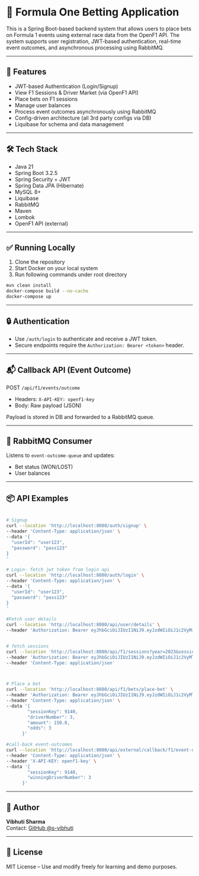 # 🏁 Formula One Betting Application

This is a Spring Boot-based backend system that allows users to place bets on Formula 1 events using external race data from the OpenF1 API. The system supports user registration, JWT-based authentication, real-time event outcomes, and asynchronous processing using RabbitMQ.

---

## 🚀 Features

- JWT-based Authentication (Login/Signup)
- View F1 Sessions & Driver Market (via OpenF1 API)
- Place bets on F1 sessions
- Manage user balances
- Process event outcomes asynchronously using RabbitMQ
- Config-driven architecture (all 3rd party configs via DB)
- Liquibase for schema and data management

---

## 🛠️ Tech Stack

- Java 21
- Spring Boot 3.2.5
- Spring Security + JWT
- Spring Data JPA (Hibernate)
- MySQL 8+
- Liquibase
- RabbitMQ
- Maven
- Lombok
- OpenF1 API (external)

---



## ✅ Running Locally

1. Clone the repository
2. Start Docker on your local system
3. Run following commands under root directory

```bash
mvn clean install 
docker-compose build --no-cache
docker-compose up
```

---

## 🔒 Authentication

- Use `/auth/login` to authenticate and receive a JWT token.
- Secure endpoints require the `Authorization: Bearer <token>` header.

---

## 📬 Callback API (Event Outcome)

POST `/api/f1/events/outcome`

- Headers: `X-API-KEY: openf1-key`
- Body: Raw payload (JSON)

Payload is stored in DB and forwarded to a RabbitMQ queue.

---

## 📨 RabbitMQ Consumer

Listens to `event-outcome-queue` and updates:
- Bet status (WON/LOST)
- User balances

---

## 📦 API Examples

```bash

# Signup
curl --location 'http://localhost:8080/auth/signup' \
--header 'Content-Type: application/json' \
--data '{
  "userId": "user123",
  "password": "pass123"
}
'

# Login- fetch jwt token from login api
curl --location 'http://localhost:8080/auth/login' \
--header 'Content-Type: application/json' \
--data '{
  "userId": "user123",
  "password": "pass123"
}
'

#Fetch user details
curl --location 'http://localhost:8080/api/user/details' \
--header 'Authorization: Bearer eyJhbGciOiJIUzI1NiJ9.eyJzdWIiOiJ1c2VyMiIsInJvbGVzIjpbeyJhdXRob3JpdHkiOiJVU0VSIn1dLCJpYXQiOjE3NTA5NTI1MzIsImV4cCI6MTc1MDk4ODUzMn0.mBFIhi3HkU3_CJTTuWKbDGD1ycp3Q5TEITLr2-BbkTM'


# fetch sessions 
curl --location 'http://localhost:8080/api/f1/sessions?year=2023&sessionType=Sprint' \
--header 'Authorization: Bearer eyJhbGciOiJIUzI1NiJ9.eyJzdWIiOiJ1c2VyMTIzIiwicm9sZXMiOlt7ImF1dGhvcml0eSI6IlVTRVIifV0sImlhdCI6MTc1MDg3ODA5NywiZXhwIjoxNzUwOTE0MDk3fQ.hutagBLMPXJ9u8e2wLRPtJX5NqXq97QDg2LeWhhgTCU' \
--header 'Content-Type: application/json'



# Place a bet
curl --location 'http://localhost:8080/api/f1/bets/place-bet' \
--header 'Authorization: Bearer eyJhbGciOiJIUzI1NiJ9.eyJzdWIiOiJ1c2VyMTIzIiwicm9sZXMiOlt7ImF1dGhvcml0eSI6IlVTRVIifV0sImlhdCI6MTc1MDkxMjQ1MiwiZXhwIjoxNzUwOTQ4NDUyfQ.zMTQzYV9Ljise0kf_XcMAHPwJY6plab1ft2te80OQ3o' \
--header 'Content-Type: application/json' \
--data '{
        "sessionKey": 9140,
        "driverNumber": 3,
        "amount": 150.0,
        "odds": 3
      }'

#call-back event-outcomes
curl --location 'http://localhost:8080/api/external/callback/f1/event-outcome' \
--header 'Content-Type: application/json' \
--header 'X-API-KEY: openf1-key' \
--data '{
        "sessionKey": 9140,
        "winningDriverNumber": 3
      }'

```

---

## 👤 Author

**Vibhuti Sharma**  
Contact: [GitHub @s-vibhuti](https://github.com/s-vibhuti)

---

## 📄 License

MIT License – Use and modify freely for learning and demo purposes.
